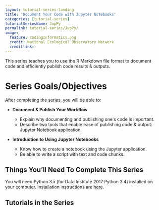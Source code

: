 ```yaml
---
layout: tutorial-series-landing
title: 'Document Your Code with Jupyter Notebooks'
categories: [tutorial-series]
tutorialSeriesName: JupPy
permalink: tutorial-series/JupPy/ 
image:
  feature: codingInformatics.png
  credit: National Ecological Observatory Network
  creditlink: 
---
```


This series teaches you to use the R Markdown file format to document code and 
efficiently publish code results & outputs.

<div id="objectives" markdown="1">

# Series Goals/Objectives
After completing the series, you will be able to:

* **Document & Publish Your Workflow**
	+ Explain why documenting and publishing one's code is important.
	+ Describe two tools that enable ease of publishing code & output: Jupyter Notebook application. 

* **Introduction to Using Jupyter Notebooks**
	+ Know how to create a notebook using the Jupyter application.
	+ Be able to write a script with text and code chunks.


## Things You’ll Need To Complete This Series

You will need Python 3.x (for Data Institute 2017 Python 3.4) installed on your 
computer. Installation instructions are 
<a href="{{ site.baseurl }}/setup/setup-git-bash-Python" target="_blank">here</a>. 


</div> 

## Tutorials in the Series
